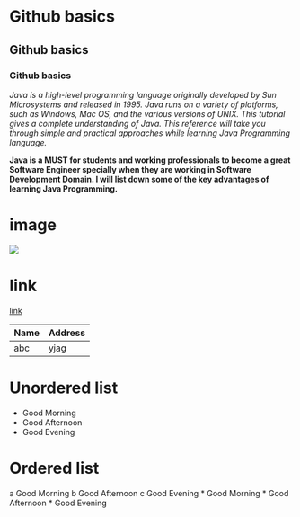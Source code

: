# Github basics
## Github basics
### Github basics

*Java is a high-level programming language originally developed by Sun Microsystems and released in 1995. Java runs on a variety of platforms, such as Windows, Mac OS, and the various versions of UNIX. This tutorial gives a complete understanding of Java. This reference will take you through simple and practical approaches while learning Java Programming language.*

**Java is a MUST for students and working professionals to become a great Software Engineer specially when they are working in Software Development Domain. I will list down some of the key advantages of learning Java Programming.**

# image
![](https://avatars.githubusercontent.com/u/78066815?s=460&v=4)
# link
[link](https://raghunandan001.github.io/Ecommerce/)

|Name|Address|
|----|-------|
|abc|yjag|

# Unordered list

   - Good Morning
   - Good Afternoon
   - Good Evening
   
# Ordered list

   a Good Morning
   b Good Afternoon
   c Good Evening
          * Good Morning
          * Good Afternoon
          * Good Evening
